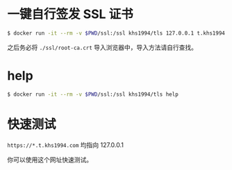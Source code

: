 # 一键自行签发 SSL 证书

```bash
$ docker run -it --rm -v $PWD/ssl:/ssl khs1994/tls 127.0.0.1 t.khs1994.com *.t.khs1994.com localhost ...
```

之后务必将 `./ssl/root-ca.crt` 导入浏览器中，导入方法请自行查找。

# help

```bash
$ docker run -it --rm -v $PWD/ssl:/ssl khs1994/tls help
```

# 快速测试

`https://*.t.khs1994.com` 均指向 127.0.0.1

你可以使用这个网址快速测试。
